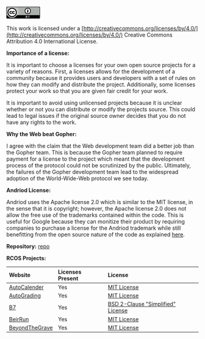 ![Creative Commons License](img/cc.png) 

This work is licensed under a [http://creativecommons.org/licenses/by/4.0/](http://creativecommons.org/licenses/by/4.0/) Creative Commons Attribution 4.0 International License.

**Importance of a license:**

It is important to choose a licenses for your own open source projects for a variety of reasons. First, a licenses allows for the development of a community because it provides users and developers with a set of rules on how they can modify and distribute the project. Additionally, some licenses protect your work so that you are given fair credit for your work.

It is important to avoid using unlicensed projects because it is unclear whether or not you can distribute or modify the projects source. This could lead to legal issues if the original source owner decides that you do not have any rights to the work.

**Why the Web beat Gopher:**

I agree with the claim that the Web development team did a better job than the Gopher team. This is because the Gopher team planned to require payment for a license to the project which meant that the development process of the protocol could not be scrutinized by the public. Ultimately, the failures of the Gopher development team lead to the widespread adoption of the World-Wide-Web protocol we see today.

**Andriod License:**

Andriod uses the Apache license 2.0 which is similar to the MIT license, in the sense that it is copyright; however, the Apache license 2.0 does not allow the free use of the trademarks contained within the code. This is useful for Google because they can monitize their product by requiring companies to purchase a license for the Andriod trademark while still benefitting from the open source nature of the code as explained [here](https://en.wikipedia.org/wiki/Android_(operating_system)#Licensing).

**Repository:** [repo](https://github.com/berryj6/business)

**RCOS Projects:**

|Website|Licenses Present|License|
|:------|:---------------|:------|
|[AutoCalender](https://github.com/saprap1/auto-calendar)|Yes|[MIT License](https://en.wikipedia.org/wiki/MIT_License)|
|[AutoGrading](https://github.com/huimingcheng/autograding)|Yes|[MIT License](https://en.wikipedia.org/wiki/MIT_License)|
|[B7](https://github.com/tiecoon/b7)|Yes|[BSD 2-Clause "Simplified" License](https://en.wikipedia.org/wiki/BSD_licenses#2-clause_license_(%22Simplified_BSD_License%22_or_%22FreeBSD_License%22))|
|[BeirRun](https://github.com/meowskers/beirrun)|Yes|[MIT License](https://en.wikipedia.org/wiki/MIT_License)|
|[BeyondTheGrave](https://github.com/alexanderfrancoletti/beyondthegrave)|Yes|[MIT License](https://en.wikipedia.org/wiki/MIT_License)|